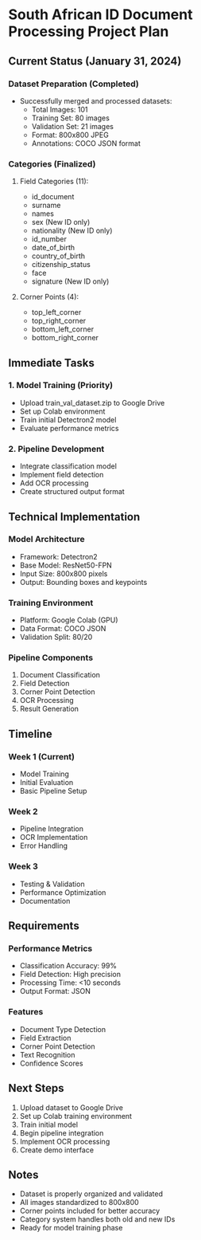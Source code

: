 # South African ID Document Processing Project Plan

## Current Status (January 31, 2024)

### Dataset Preparation (Completed)
- Successfully merged and processed datasets:
  * Total Images: 101
  * Training Set: 80 images
  * Validation Set: 21 images
  * Format: 800x800 JPEG
  * Annotations: COCO JSON format

### Categories (Finalized)
1. Field Categories (11):
   - id_document
   - surname
   - names
   - sex (New ID only)
   - nationality (New ID only)
   - id_number
   - date_of_birth
   - country_of_birth
   - citizenship_status
   - face
   - signature (New ID only)

2. Corner Points (4):
   - top_left_corner
   - top_right_corner
   - bottom_left_corner
   - bottom_right_corner

## Immediate Tasks

### 1. Model Training (Priority)
- Upload train_val_dataset.zip to Google Drive
- Set up Colab environment
- Train initial Detectron2 model
- Evaluate performance metrics

### 2. Pipeline Development
- Integrate classification model
- Implement field detection
- Add OCR processing
- Create structured output format

## Technical Implementation

### Model Architecture
- Framework: Detectron2
- Base Model: ResNet50-FPN
- Input Size: 800x800 pixels
- Output: Bounding boxes and keypoints

### Training Environment
- Platform: Google Colab (GPU)
- Data Format: COCO JSON
- Validation Split: 80/20

### Pipeline Components
1. Document Classification
2. Field Detection
3. Corner Point Detection
4. OCR Processing
5. Result Generation

## Timeline

### Week 1 (Current)
- Model Training
- Initial Evaluation
- Basic Pipeline Setup

### Week 2
- Pipeline Integration
- OCR Implementation
- Error Handling

### Week 3
- Testing & Validation
- Performance Optimization
- Documentation

## Requirements

### Performance Metrics
- Classification Accuracy: 99%
- Field Detection: High precision
- Processing Time: <10 seconds
- Output Format: JSON

### Features
- Document Type Detection
- Field Extraction
- Corner Point Detection
- Text Recognition
- Confidence Scores

## Next Steps
1. Upload dataset to Google Drive
2. Set up Colab training environment
3. Train initial model
4. Begin pipeline integration
5. Implement OCR processing
6. Create demo interface

## Notes
- Dataset is properly organized and validated
- All images standardized to 800x800
- Corner points included for better accuracy
- Category system handles both old and new IDs
- Ready for model training phase